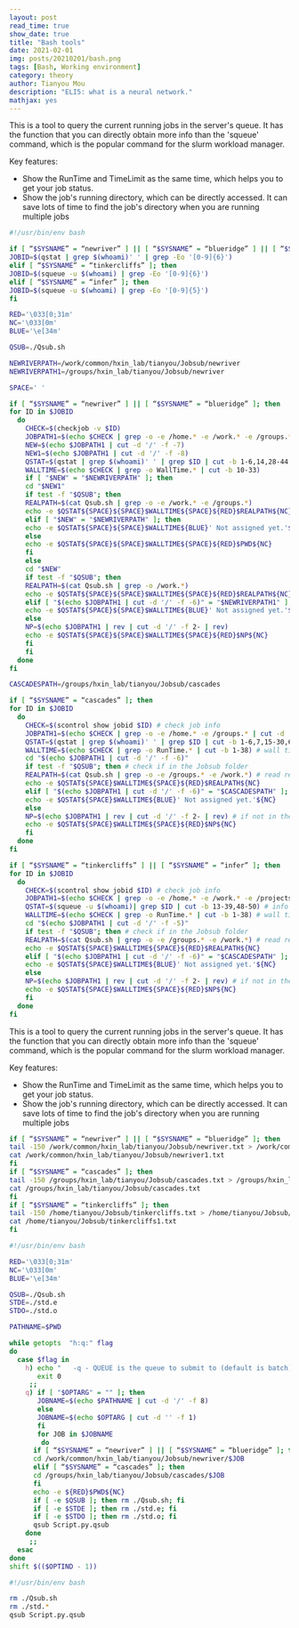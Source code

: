 ```yaml
---
layout: post
read_time: true
show_date: true
title: "Bash tools"
date: 2021-02-01
img: posts/20210201/bash.png
tags: [Bash, Working environment]
category: theory
author: Tianyou Mou
description: "ELI5: what is a neural network."
mathjax: yes
---
```


This is a tool to query the current running jobs in the server's queue. It has the function that you can directly obtain more info than the 'squeue' command, which is the popular command for the slurm workload manager. 

Key features:

- Show the RunTime and TimeLimit as the same time, which helps you to get your job status.
- Show the job's running directory, which can be directly accessed. It can save lots of time to find the job's directory when you are running multiple jobs

```bash
#!/usr/bin/env bash

if [ “$SYSNAME” = “newriver” ] || [ “$SYSNAME” = “blueridge” ] || [ “$SYSNAME” = “cascades” ]; then
JOBID=$(qstat | grep $(whoami)' ' | grep -Eo '[0-9]{6}')
elif [ “$SYSNAME” = “tinkercliffs” ]; then
JOBID=$(squeue -u $(whoami) | grep -Eo '[0-9]{6}')
elif [ “$SYSNAME” = “infer” ]; then
JOBID=$(squeue -u $(whoami) | grep -Eo '[0-9]{5}')
fi

RED='\033[0;31m'
NC='\033[0m'
BLUE='\e[34m'

QSUB=./Qsub.sh

NEWRIVERPATH=/work/common/hxin_lab/tianyou/Jobsub/newriver
NEWRIVERPATH1=/groups/hxin_lab/tianyou/Jobsub/newriver

SPACE=' '

if [ “$SYSNAME” = “newriver” ] || [ “$SYSNAME” = “blueridge” ]; then
for ID in $JOBID
  do
    CHECK=$(checkjob -v $ID) 
    JOBPATH1=$(echo $CHECK | grep -o -e /home.* -e /work.* -e /groups.* | cut -d ' ' -f 1)
    NEW=$(echo $JOBPATH1 | cut -d '/' -f -7)
    NEW1=$(echo $JOBPATH1 | cut -d '/' -f -8)
    QSTAT=$(qstat | grep $(whoami)' ' | grep $ID | cut -b 1-6,14,28-44,69-79,14)
    WALLTIME=$(echo $CHECK | grep -o WallTime.* | cut -b 10-33)
    if [ "$NEW" = "$NEWRIVERPATH" ]; then
    cd "$NEW1" 
    if test -f "$QSUB"; then
    REALPATH=$(cat Qsub.sh | grep -o -e /work.* -e /groups.*)
    echo -e $QSTAT${SPACE}${SPACE}$WALLTIME${SPACE}${RED}$REALPATH${NC}
    elif [ "$NEW" = "$NEWRIVERPATH" ]; then
    echo -e $QSTAT${SPACE}${SPACE}$WALLTIME${BLUE}' Not assigned yet.'${NC}
    else
    echo -e $QSTAT${SPACE}${SPACE}$WALLTIME${SPACE}${RED}$PWD${NC}
    fi
    else
    cd "$NEW"
    if test -f "$QSUB"; then
    REALPATH=$(cat Qsub.sh | grep -o /work.*)
    echo -e $QSTAT${SPACE}${SPACE}$WALLTIME${SPACE}${RED}$REALPATH${NC}
    elif [ "$(echo $JOBPATH1 | cut -d '/' -f -6)" = "$NEWRIVERPATH1" ]; then
    echo -e $QSTAT${SPACE}${SPACE}$WALLTIME${BLUE}' Not assigned yet.'${NC}
    else
    NP=$(echo $JOBPATH1 | rev | cut -d '/' -f 2- | rev)
    echo -e $QSTAT${SPACE}${SPACE}$WALLTIME${SPACE}${RED}$NP${NC}
    fi
    fi
  done
fi

CASCADESPATH=/groups/hxin_lab/tianyou/Jobsub/cascades

if [ “$SYSNAME” = “cascades” ]; then
for ID in $JOBID 
  do
    CHECK=$(scontrol show jobid $ID) # check job info
    JOBPATH1=$(echo $CHECK | grep -o -e /home.* -e /groups.* | cut -d ' ' -f 1) # check job path
    QSTAT=$(qstat | grep $(whoami)' ' | grep $ID | cut -b 1-6,7,15-30,62-72,7) # info from qstat
    WALLTIME=$(echo $CHECK | grep -o RunTime.* | cut -b 1-38) # wall time
    cd "$(echo $JOBPATH1 | cut -d '/' -f -6)"
    if test -f "$QSUB"; then # check if in the Jobsub folder
    REALPATH=$(cat Qsub.sh | grep -o -e /groups.* -e /work.*) # read real path from Qsub.sh file
    echo -e $QSTAT${SPACE}$WALLTIME${SPACE}${RED}$REALPATH${NC} 
    elif [ "$(echo $JOBPATH1 | cut -d '/' -f -6)" = "$CASCADESPATH" ]; then # if Qsub.sh not exist then not assigned yet.
    echo -e $QSTAT${SPACE}$WALLTIME${BLUE}' Not assigned yet.'${NC}
    else
    NP=$(echo $JOBPATH1 | rev | cut -d '/' -f 2- | rev) # if not in the Jobsub folder, then print real path read from job info
    echo -e $QSTAT${SPACE}$WALLTIME${SPACE}${RED}$NP${NC}
    fi
  done
fi

if [ “$SYSNAME” = “tinkercliffs” ] || [ “$SYSNAME” = “infer” ]; then
for ID in $JOBID
  do
    CHECK=$(scontrol show jobid $ID) # check job info
    JOBPATH1=$(echo $CHECK | grep -o -e /home.* -e /work.* -e /projects.* | cut -d ' ' -f 1) # check job path 
    QSTAT=$(squeue -u $(whoami)| grep $ID | cut -b 13-39,48-50) # info from qstat
    WALLTIME=$(echo $CHECK | grep -o RunTime.* | cut -b 1-38) # wall time
    cd "$(echo $JOBPATH1 | cut -d '/' -f -5)"
    if test -f "$QSUB"; then # check if in the Jobsub folder                                              
    REALPATH=$(cat Qsub.sh | grep -o -e /groups.* -e /work.*) # read real path from Qsub.sh file            
    echo -e $QSTAT${SPACE}$WALLTIME${SPACE}${RED}$REALPATH${NC}
    elif [ "$(echo $JOBPATH1 | cut -d '/' -f -6)" = "$CASCADESPATH" ]; then # if Qsub.sh not exist then not assigned yet.
    echo -e $QSTAT${SPACE}$WALLTIME${BLUE}' Not assigned yet.'${NC}
    else
    NP=$(echo $JOBPATH1 | rev | cut -d '/' -f 2- | rev) # if not in the Jobsub folder, then print real path read from job info                
    echo -e $QSTAT${SPACE}$WALLTIME${SPACE}${RED}$NP${NC}
    fi
  done
fi
```
This is a tool to query the current running jobs in the server's queue. It has the function that you can directly obtain more info than the 'squeue' command, which is the popular command for the slurm workload manager. 

Key features:

- Show the RunTime and TimeLimit as the same time, which helps you to get your job status.
- Show the job's running directory, which can be directly accessed. It can save lots of time to find the job's directory when you are running multiple jobs

```bash
if [ “$SYSNAME” = “newriver” ] || [ “$SYSNAME” = “blueridge” ]; then
tail -150 /work/common/hxin_lab/tianyou/Jobsub/newriver.txt > /work/common/hxin_lab/tianyou/Jobsub/newriver1.txt
cat /work/common/hxin_lab/tianyou/Jobsub/newriver1.txt
fi
if [ “$SYSNAME” = “cascades” ]; then
tail -150 /groups/hxin_lab/tianyou/Jobsub/cascades.txt > /groups/hxin_lab/tianyou/Jobsub/cascades1.txt
cat /groups/hxin_lab/tianyou/Jobsub/cascades.txt
fi
if [ “$SYSNAME” = “tinkercliffs” ]; then
tail -150 /home/tianyou/Jobsub/tinkercliffs.txt > /home/tianyou/Jobsub/tinkercliffs1.txt
cat /home/tianyou/Jobsub/tinkercliffs1.txt
fi
```
```bash
#!/usr/bin/env bash

RED='\033[0;31m'
NC='\033[0m'
BLUE='\e[34m'

QSUB=./Qsub.sh
STDE=./std.e
STDO=./std.o

PATHNAME=$PWD

while getopts  "h:q:" flag
do
  case $flag in
    h) echo "   -q - QUEUE is the queue to submit to (default is batch)"
       exit 0
     ;;
    q) if [ "$OPTARG" = "" ]; then
       JOBNAME=$(echo $PATHNAME | cut -d '/' -f 8)
       else
       JOBNAME=$(echo $OPTARG | cut -d '' -f 1)
       fi
       for JOB in $JOBNAME
        do 
	  if [ “$SYSNAME” = “newriver” ] || [ “$SYSNAME” = “blueridge” ]; then
	  cd /work/common/hxin_lab/tianyou/Jobsub/newriver/$JOB
	  elif [ “$SYSNAME” = “cascades” ]; then
	  cd /groups/hxin_lab/tianyou/Jobsub/cascades/$JOB
	  fi
	  echo -e ${RED}$PWD${NC}
	  if [ -e $QSUB ]; then rm ./Qsub.sh; fi
	  if [ -e $STDE ]; then rm ./std.e; fi
	  if [ -e $STDO ]; then rm ./std.o; fi
	  qsub Script.py.qsub
	done
     ;;
  esac 
done
shift $(($OPTIND - 1))
```
```bash
#!/usr/bin/env bash

rm ./Qsub.sh
rm ./std.*
qsub Script.py.qsub
```